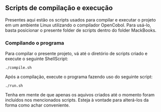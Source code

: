 ## Scripts de compilação e execução
Presentes aqui estão os scripts usados para compilar e executar o projeto em um ambiente Linux utilizando o compilador OpenCobol. Para usá-lo, basta posicionar o presente folder de scripts dentro do folder MackBooks. 

### Compilando o programa
Para compilar o presente projeto, vá até o diretório de scripts criado e execute o seguinte ShellScript:

```shell
./compile.sh
```

Após a compilação, execute o programa fazendo uso do seguinte script:
```shell
./run.sh
```

Tenha em mente de que apenas os aquivos criados até o momento foram incluídos nos mencionados scripts. Esteja à vontade para alterá-los da forma como achar conveniente. 